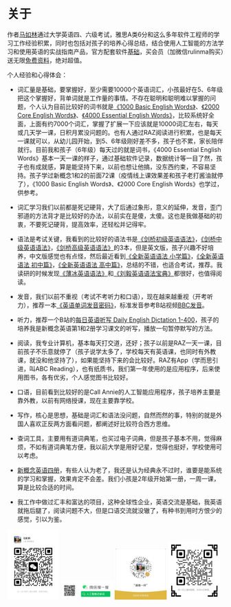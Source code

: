 # 关于

作者[马如林](https://about.rulinma.com)通过大学英语四、六级考试，雅思A类6分和这么多年软件工程师的学习工作经验积累，同时也包括对孩子的培养心得总结，结合使用人工智能的方法学习和使用英语的实战指南产品，官方配套软件[基础](https://www.xianglesong.com)，买会员（加微信rulinma购买）送无限[免费资料](Resource.md)，绝对超值。

个人经验和心得体会：

* 词汇量是基础，要掌握好，至少需要10000个英语词汇，小孩最好在5、6年级把这个掌握好，背单词就是工作量的事情。不存在聪明和聪明难以掌握的问题，个人认为目前比较好的词书就是[《1000 Basic English Words》](https://book.douban.com/subject/36419844/)、[《2000 Core English Words》](https://book.douban.com/subject/35073429/)、[《4000 Essential English Words》](https://book.douban.com/subject/17659962/)，比较系统好全面，上面有约7000个词汇，掌握了扩展一下应该就是10000词汇左右，每天或几天学一课，日积月累没问题的。也有人通过RAZ阅读进行积累，也是每天一课就可以，从幼儿园开始，到5、6年级刚好差不多，孩子也不累，家长陪伴就行。目前我和孩子（6年级）每天过的就是词书，《4000 Essential English Words》基本一天一课的样子，通过基础软件记录，数据统计等一目了然，孩子也有成就感，算是能坚持下来，以前也想让他搞，没东西约束，不容易坚持。孩子学过新概念1和2的前面72课（疫情线上课效果差和孩子老打酱油就停了），《1000 Basic English Words》、《2000 Core English Words》也学过，供参考。
* 词汇学习我们以前都是死记硬背，大了后通过象形，意义的延伸，发音，歪门邪道的方法背才是比较好的办法，以前实在是傻，太傻。这也是我做基础的初衷，不要死记硬背，提高效率，还轻松并记得牢。
* 语法是考试关键，我看到的比较好的语法书是[《剑桥初级英语语法》](http://product.dangdang.com/23968664.html)，[《剑桥中级英语语法》](http://product.dangdang.com/23957345.html)，[《剑桥高级英语语法》](http://product.dangdang.com/23412072.html)的3本，但是英文版，孩子兴趣不好培养，中文版感觉也有点怪，然后最近看到[《全新英语语法 小学篇》](http://product.dangdang.com/25199625.html)，[《全新英语语法 初中篇》](http://product.dangdang.com/25199623.html)，[《全新英语语法 高中篇》](http://product.dangdang.com/25199624.html)，总结的不错，也适合考试，推荐。我读研的时候发现[《薄冰英语语法》](http://product.dangdang.com/26482383.html)和[《刘毅英语语法宝典》](https://book.douban.com/subject/3812715)都很好，也值得阅读。

* 发音，我们以前不重视（考试不考听力和口语），现在越来越重视（开考听力），推荐一本[《英语单词发音密码》](http://product.dangdang.com/24167524.html)，标准发音参考B站视频[BBC发音](https://www.bilibili.com/video/BV1Y4411M7Ac)。

* 听力，推荐一个B站的[每日英语听写 Daily English Dictation 1-400](https://www.bilibili.com/video/BV1U7411a7xG)，孩子的培养我是新概念英语第1和2册学习课文的听写，播放一句暂停默写的方法。

* 阅读，我专业计算机，基本每天打交道，还好；孩子以前是RAZ一天一课，目前孩子不乐意就停了（孩子说学太多了，学校每天有英语课，也同时有外教课，就没和他坚持了），如果能坚持下来的会比较好。RAZ有App（学而思引进，叫ABC Reading），也有纸质书，我们第一年使用的是应用程序，后来使用图书，各有优劣，个人感觉图书比较好。

* 口语，目前看到比较好的是Call Annie的人工智能应用程序，孩子培养主要是靠外教，以前有网络授课，现在主要靠学校。

* 写作，核心是思想，基础是词汇和语法没问题，自然而然的事，特别的就是外国人喜欢正反两方面看问题，都阐述好比较符合西方思维。

* 查词工具，主要用有道词典笔，也买过电子词典，但是孩子基本不用，觉得麻烦，不如有道词典笔方便，我以前大学是用好记星，觉得也挺好，学校使用可以考虑。

* [新概念英语四册](http://product.dangdang.com/25329075.html)，有些人认为老了，我还是认为经典永不过时，谁要是能系统的学习和掌握，效果肯定不会差。我们小孩是2年级开始第一册，一周一课，算是比较合适的时间。

* 我工作中做过汇丰和富达的项目，这种全球性企业，英语交流是基础，我英语就拖后腿了，阅读问题不大，但是口语交流就没辙了，有种书到用时方恨少的感觉，引以为鉴。

<img src="images/wx_marulin.jpeg" width="24%" alt="马如林的微信"/>
<img src="images/wx_word_sub.png" width="24%" alt="AI记单词微信公众号"/>
<img src="images/wx_bonus.jpeg" width="24%" alt="请喝一杯"/>
<img src="images/xianglesong.png" width="24%" alt="AI记单词网址"/>
